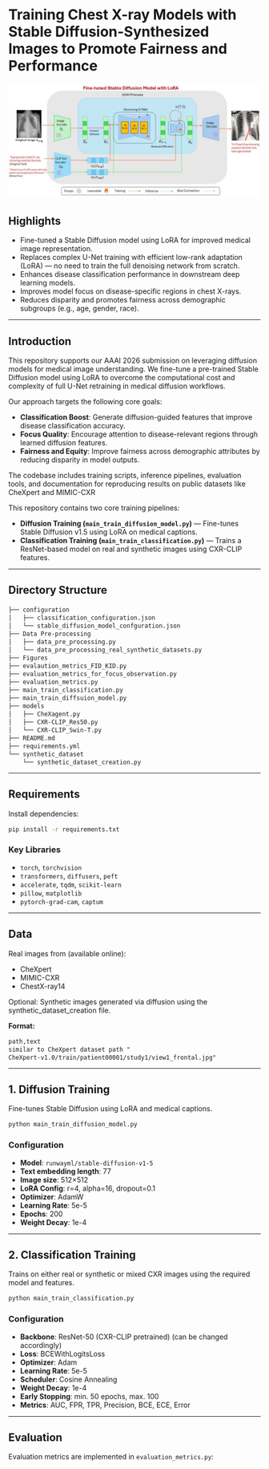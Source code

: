 #  Training Chest X-ray Models with Stable Diffusion-Synthesized Images to Promote Fairness and Performance

<p align="center">
  <img src="Figures/StabbleDiffusionwithLoRA.png" alt="Proposed Methodology" width="1000"/>
</p>

## Highlights

- Fine-tuned a Stable Diffusion model using LoRA for improved medical image representation.
- Replaces complex U-Net training with efficient low-rank adaptation (LoRA) — no need to train the full denoising network from scratch.
- Enhances disease classification performance in downstream deep learning models.
- Improves model focus on disease-specific regions in chest X-rays.
- Reduces disparity and promotes fairness across demographic subgroups (e.g., age, gender, race).

---

## Introduction

This repository supports our AAAI 2026 submission on leveraging diffusion models for medical image understanding. We fine-tune a pre-trained Stable Diffusion model using LoRA to overcome the computational cost and complexity of full U-Net retraining in medical diffusion workflows. 

Our approach targets the following core goals:

- **Classification Boost**: Generate diffusion-guided features that improve disease classification accuracy.
- **Focus Quality**: Encourage attention to disease-relevant regions through learned diffusion features.
- **Fairness and Equity**: Improve fairness across demographic attributes by reducing disparity in model outputs.

The codebase includes training scripts, inference pipelines, evaluation tools, and documentation for reproducing results on public datasets like CheXpert and MIMIC-CXR



This repository contains two core training pipelines:

- **Diffusion Training (`main_train_diffusion_model.py`)** — Fine-tunes Stable Diffusion v1.5 using LoRA on medical captions.
- **Classification Training (`main_train_classification.py`)** — Trains a ResNet-based model on real and synthetic images using CXR-CLIP features.

---

## Directory Structure

```
├── configuration
│   ├── classification_configuration.json
│   └── stable_diffusion_model_confguration.json
├── Data Pre-processing
│   ├── data_pre_processing.py
│   └── data_pre_processing_real_synthetic_datasets.py
├── Figures
├── evalaution_metrics_FID_KID.py
├── evaluation_metrics_for_focus_observation.py
├── evaluation_metrics.py
├── main_train_classification.py
├── main_train_diffsuion_model.py
├── models
│   ├── CheXagent.py
│   ├── CXR-CLIP_Res50.py
│   └── CXR-CLIP_Swin-T.py
├── README.md
├── requirements.yml
└── synthetic_dataset
    └── synthetic_dataset_creation.py
```

---

## Requirements

Install dependencies:

```bash
pip install -r requirements.txt
```

### Key Libraries

- `torch`, `torchvision`  
- `transformers`, `diffusers`, `peft`  
- `accelerate`, `tqdm`, `scikit-learn`  
- `pillow`, `matplotlib`  
- `pytorch-grad-cam`, `captum`  

---

## Data

Real images from (available online):
- CheXpert
- MIMIC-CXR
- ChestX-ray14

Optional: Synthetic images generated via diffusion using the synthetic_dataset_creation file.

**Format:**

```
path,text
similar to CheXpert dataset path "
CheXpert-v1.0/train/patient00001/study1/view1_frontal.jpg"
```

---

## 1. Diffusion Training

Fine-tunes Stable Diffusion using LoRA and medical captions.

```bash
python main_train_diffusion_model.py
```

### Configuration

- **Model**: `runwayml/stable-diffusion-v1-5`
- **Text embedding length**: 77
- **Image size**: 512×512
- **LoRA Config**: r=4, alpha=16, dropout=0.1
- **Optimizer**: AdamW
- **Learning Rate**: 5e-5
- **Epochs**: 200
- **Weight Decay**: 1e-4

---

## 2. Classification Training

Trains on either real or synthetic or mixed CXR images using the required model and features.

```bash
python main_train_classification.py
```

### Configuration

- **Backbone**: ResNet-50 (CXR-CLIP pretrained) (can be changed accordingly)
- **Loss**: BCEWithLogitsLoss
- **Optimizer**: Adam
- **Learning Rate**: 5e-5
- **Scheduler**: Cosine Annealing
- **Weight Decay**: 1e-4
- **Early Stopping**: min. 50 epochs, max. 100
- **Metrics**: AUC, FPR, TPR, Precision, BCE, ECE, Error

---

## Evaluation

Evaluation metrics are implemented in `evaluation_metrics.py`: